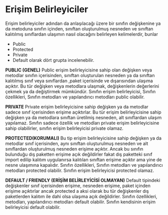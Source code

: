 # Erişim Belirleyiciler
Erişim belirleyiciler adından da anlaşılacağı üzere bir sınıfın değişkenine ya da metoduna sınıfın içinden, sınıftan oluşturulmuş nesneden ve sınıftan kalıtılmış sınıflardan ulaşımın nasıl olacağını belirleyen kelimelerdir, bunlar
* Public
* Protected
* Private
* Default
olarak dört grupta incelenebilir.

**PUBLIC (GENEL)**
Public erişim belirleyicisine sahip olan değişken veya metodlar sınıfın içerisinden, sınıftan oluşturulan nesneden ya da sınıftan kalıtılmış sınıf veya sınıflardan ,paket içerisinde ve dışarısından ulaşıma açıktır. Bu tür değişken veya metodlara ulaşmak, değişkenlerin değerlerini çekmek ya da değiştirmek mümkündür.
Sınıfın erişim belirleyicisi,
Sınıfın özellikleri,
Sınıfın metodları ve yapılandırıcı metodları public olabilir.

**PRIVATE**
Private erişim belirleyicisine sahip değişken ya da metodlar sadece sınıf içerisinden erişime açıktırlar.
Bu tür erişim belirleyicisine sahip değişken ya da metodlara sınıftan üretilmiş nesneden, alt sınıflardan ulaşım yapılamaz.
Sınıfın sadece özellik ve metodları private erişim belirleyicisine sahip olabilirler, sınıfın erişim belirleyicisi private olamaz.

**PROTECTED(KORUMALI)**
Bu tip erişim belirleyicisine sahip değişken ya da metodlar sınıf içerisinden, aynı sınıftan oluşturulmuş nesneden ve alt sınıflardan oluşturulmuş nesneden erişime açıktır.
Ancak bu sınıfın bulunduğu dış paketten erişime açık değildirler fakat dış paketteki sınıf import edilip kalıtım uygulanırsa kalıtılan sınıftan erişime açıktır ama yine de nesne ulaşımına kapalıdır.
Sınıfın özellikleri,
Sınıfın metodları ve yapılandırıcı metodları protected olabilir.
Sınıfın erişim belirleyicisi protected olamaz.

**DEFAULT / FRIENDLY (ERİŞİM BELİRLEYİCİSİ OLMAYAN)**
Default tipindeki değişkenler sınıf içerisinden erişime, nesneden erişime, paket içinden erişime açıktırlar ancak protected a aksi olarak bu tür değişkenler dış paketlerden kalıtım ile dahi olsa ulaşıma açık değildirler.
Sınıfın özellikleri, metodları, yapılandırıcı metodları default olabilir.
Sınıfın kendisinin erişim belirleyicisi default olabilir.